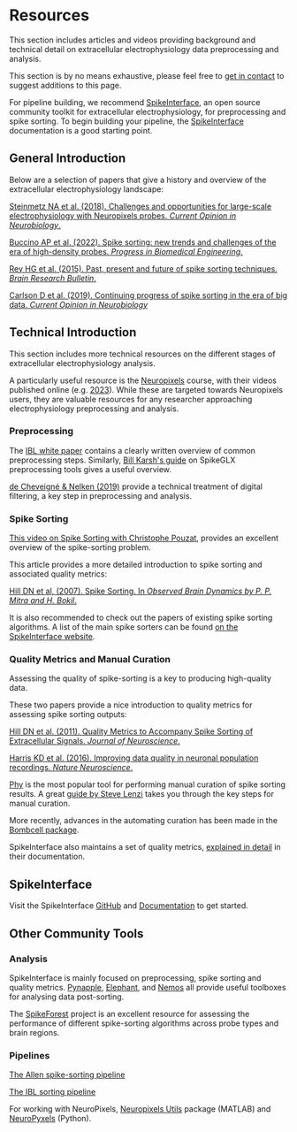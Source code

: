 # Resources

This section includes articles and videos providing
background and technical detail on extracellular
electrophysiology data preprocessing and analysis.

This section is by no means exhaustive, please
feel free to [get in contact](community.md) to suggest
additions to this page.

For pipeline building, we recommend
[SpikeInterface](https://github.com/SpikeInterface/spikeinterface),
an open source community toolkit for extracellular electrophysiology,
for preprocessing and spike sorting. To begin
building your pipeline, the
[SpikeInterface](https://spikeinterface.readthedocs.io/en/stable/)
documentation is a good starting point.

## General Introduction

Below are a selection of papers that give a history
and overview of the extracellular electrophysiology landscape:

[Steinmetz NA et al. (2018). Challenges and opportunities for large-scale electrophysiology with Neuropixels probes. *Current Opinion in Neurobiology*.](https://pubmed.ncbi.nlm.nih.gov/29444488/)

[Buccino AP et al. (2022). Spike sorting: new trends and challenges of the era of high-density probes. *Progress in Biomedical Engineering*.](https://iopscience.iop.org/article/10.1088/2516-1091/ac6b96/meta)

[Rey HG et al. (2015). Past, present and future of spike sorting techniques. *Brain Research Bulletin*.](https://www.ncbi.nlm.nih.gov/pmc/articles/PMC4674014/)

[Carlson D et al. (2019). Continuing progress of spike sorting in the era of big data. *Current Opinion in Neurobiology*](https://pubmed.ncbi.nlm.nih.gov/30856552/)

## Technical Introduction

This section includes more technical resources on the different stages of
extracellular electrophysiology analysis.

A particularly useful resource is the
[Neuropixels](https://www.ucl.ac.uk/neuropixels/courses) course, with their videos published online
(e.g. [2023](https://www.ucl.ac.uk/neuropixels/training/2023-neuropixels-course)).
While these are targeted towards Neuropixels users, they are
valuable resources for any researcher
approaching electrophysiology preprocessing and analysis.

### Preprocessing

The [IBL white paper](https://figshare.com/articles/online_resource/Spike_sorting_pipeline_for_the_International_Brain_Laboratory/19705522)
contains a clearly written overview of common preprocessing steps. Similarly,
[Bill Karsh's guide](https://billkarsh.github.io/SpikeGLX/help/catgt_tshift/catgt_tshift/) on
SpikeGLX preprocessing tools gives a useful overview.

[de Cheveigné & Nelken (2019)](https://pubmed.ncbi.nlm.nih.gov/30998899/)
provide a technical treatment of digital filtering, a key step in preprocessing and analysis.

### Spike Sorting

[This video on Spike Sorting with Christophe Pouzat](https://www.youtube.com/watch?v=vSydfDvsewY),
provides an excellent overview of the spike-sorting problem.

This article provides a more detailed introduction to spike sorting and associated quality metrics:

[Hill DN et al, (2007). Spike Sorting. In *Observed Brain Dynamics by P. P. Mitra and H. Bokil*.](https://neurophysics.ucsd.edu/publications/obd_ch3_2.pdf)

It is also recommended to check out the
papers of existing spike sorting algorithms. A list of the main
spike sorters can be found
[on the SpikeInterface website](https://spikeinterface.readthedocs.io/en/latest/modules/sorters.html#supported-spike-sorters).


### Quality Metrics and Manual Curation

Assessing the quality of spike-sorting is a key to producing high-quality data.

These two papers provide a nice introduction to quality metrics for assessing
spike sorting outputs:

[Hill DN et al. (2011). Quality Metrics to Accompany Spike Sorting of Extracellular Signals. *Journal of Neuroscience*.](https://www.jneurosci.org/content/31/24/8699)

[Harris KD et al. (2016). Improving data quality in neuronal population recordings. *Nature Neuroscience*.](https://www.ncbi.nlm.nih.gov/pmc/articles/PMC5244825/)

[Phy](https://github.com/cortex-lab/phy)
is the most popular tool for performing manual curation of spike sorting results.
A great [guide by Steve Lenzi](https://phy.readthedocs.io/en/latest/sorting_user_guide/) takes you
through the key steps for manual curation.

More recently, advances in the automating curation has been made in the
[Bombcell package](https://github.com/Julie-Fabre/bombcell).

SpikeInterface also maintains a set of quality metrics,
[explained in detail](https://spikeinterface.readthedocs.io/en/latest/modules/qualitymetrics.html)
in their documentation.

## SpikeInterface

Visit the SpikeInterface
[GitHub](https://github.com/SpikeInterface/spikeinterface)
and
[Documentation](https://spikeinterface.readthedocs.io/en/stable/)
to get started.

## Other Community Tools

### Analysis

SpikeInterface
is mainly focused on preprocessing, spike sorting and quality metrics.
[Pynapple](https://github.com/pynapple-org/pynapple),
[Elephant]( https://neuralensemble.org/elephant/),
and [Nemos](https://github.com/flatironinstitute/nemos)
all provide useful  toolboxes for analysing data post-sorting.

The [SpikeForest](https://spikeforest.flatironinstitute.org/)
project is an excellent resource for assessing the performance of
different spike-sorting algorithms across probe types and brain regions.

### Pipelines

[The Allen spike-sorting pipeline](https://github.com/AllenInstitute/ecephys_spike_sorting)

[The IBL sorting pipeline](https://github.com/int-brain-lab/ibl-neuropixel)

For working with NeuroPixels, [Neuropixels Utils](https://djoshea.github.io/neuropixel-utils/) package
(MATLAB) and [NeuroPyxels](https://github.com/m-beau/NeuroPyxels) (Python).
